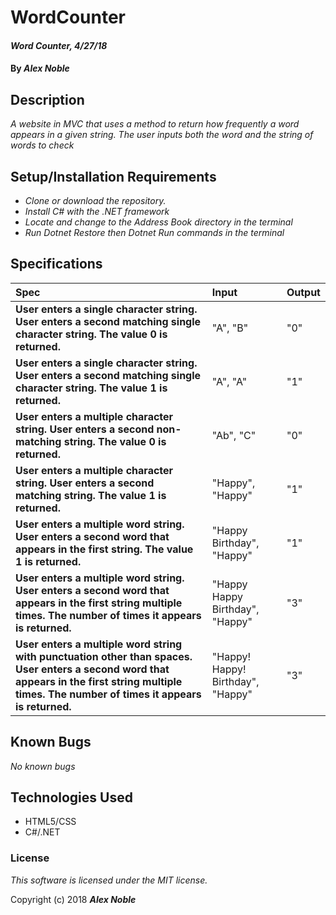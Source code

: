 # WordCounter

#### _Word Counter, 4/27/18_

#### By _**Alex Noble**_

## Description
_A website in MVC that uses a method to return how frequently a word appears in a given string. The user inputs both the word and the string of words to check_

## Setup/Installation Requirements

* _Clone or download the repository._
* _Install C# with the .NET framework_
* _Locate and change to the Address Book directory in the terminal_
* _Run Dotnet Restore then Dotnet Run commands in the terminal_

## Specifications
| Spec | Input | Output |
| :-------------     | :------------- | :------------- |
| **User enters a single character string. User enters a second matching single character string. The value 0 is returned.** | "A", "B" | "0"|
| **User enters a single character string. User enters a second matching single character string. The value 1 is returned.** | "A", "A" | "1"|
| **User enters a multiple character string. User enters a second non-matching string. The value 0 is returned.** | "Ab", "C" | "0"|
| **User enters a multiple character string. User enters a second matching string. The value 1 is returned.** | "Happy", "Happy" | "1"|
| **User enters a multiple word string. User enters a second word that appears in the first string. The value 1 is returned.** | "Happy Birthday", "Happy" | "1"|
| **User enters a multiple word string. User enters a second word that appears in the first string multiple times. The number of times it appears is returned.** | "Happy Happy Birthday", "Happy" | "3"|
| **User enters a multiple word string with punctuation other than spaces. User enters a second word that appears in the first string multiple times. The number of times it appears is returned.** | "Happy! Happy! Birthday", "Happy" | "3"|

## Known Bugs

_No known bugs_


## Technologies Used
* HTML5/CSS
* C#/.NET

### License

*This software is licensed under the MIT license.*

Copyright (c) 2018 **_Alex Noble_**
